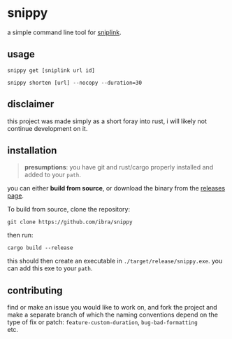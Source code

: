 # snippy
a simple command line tool for [sniplink](https://beta.sniplink.net/).

## usage
```console
snippy get [sniplink url id]
```
```console
snippy shorten [url] --nocopy --duration=30
```

## disclaimer
this project was made simply as a short foray into rust, i will likely not continue development on it.

## installation
> **presumptions**: you have git and rust/cargo properly installed and added to your `path`.   


you can either **build from source**, or download the binary from the [releases page](https://github.com/ibra/snippy/releases). 

To build from source, clone the repository:
```
git clone https://github.com/ibra/snippy
```
then run:
```
cargo build --release
```
this should then create an executable in `./target/release/snippy.exe`. you can add this exe to your `path`.

## contributing
find or make an issue you would like to work on, and fork the project and make a separate branch of which the naming conventions depend on the type of fix or patch: `feature-custom-duration`, `bug-bad-formatting`   
etc.

